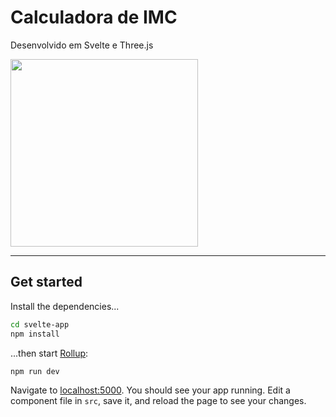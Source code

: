 # Calculadora de IMC

Desenvolvido em Svelte e Three.js

<img src="https://i.imgur.com/cnpbcrD.jpg" width="300"/>

---

## Get started

Install the dependencies...

```bash
cd svelte-app
npm install
```

...then start [Rollup](https://rollupjs.org):

```bash
npm run dev
```

Navigate to [localhost:5000](http://localhost:5000). You should see your app running. Edit a component file in `src`, save it, and reload the page to see your changes.